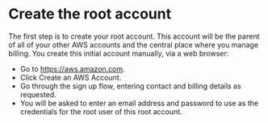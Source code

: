# Create the root account

The first step is to create your root account. This account will be the parent of all of your other AWS accounts and the central place where you manage billing. You create this initial account manually, via a web browser:

- Go to <https://aws.amazon.com>.
- Click Create an AWS Account.
- Go through the sign up flow, entering contact and billing details as requested.
- You will be asked to enter an email address and password to use as the credentials for the root user of this root account.


<!-- ##DOCS-SOURCER-START
{
  "sourcePlugin": "local-copier",
  "hash": "1a99aa01895f6501a3b02d3c2c087c59"
}
##DOCS-SOURCER-END -->
